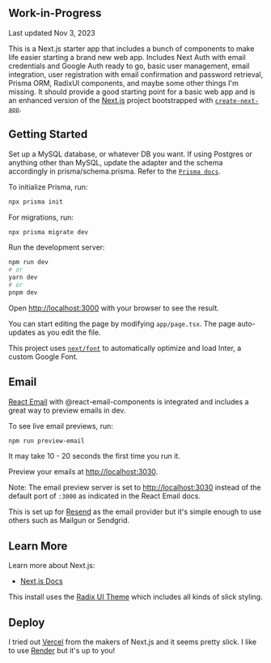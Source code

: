 ## Work-in-Progress

Last updated Nov 3, 2023

This is a Next.js starter app that includes a bunch of components to make life easier starting a brand new web app. Includes Next Auth with email credentials and Google Auth ready to go, basic user management, email integration, user registration with email confirmation and password retrieval, Prisma ORM, RadixUI components, and maybe some other things I'm missing. It should provide a good starting point for a basic web app and is an enhanced version of the [Next.js](https://nextjs.org/) project bootstrapped with [`create-next-app`](https://github.com/vercel/next.js/tree/canary/packages/create-next-app).

## Getting Started

Set up a MySQL database, or whatever DB you want. If using Postgres or anything other than MySQL, update the adapter and the schema accordingly in prisma/schema.prisma. Refer to the [`Prisma docs`](https://www.prisma.io/docs/concepts/database-connectors/postgresql).

To initialize Prisma, run:

```bash
npx prisma init

```

For migrations, run:

```bash
npx prisma migrate dev
```

Run the development server:

```bash
npm run dev
# or
yarn dev
# or
pnpm dev
```

Open [http://localhost:3000](http://localhost:3000) with your browser to see the result.

You can start editing the page by modifying `app/page.tsx`. The page auto-updates as you edit the file.

This project uses [`next/font`](https://nextjs.org/docs/basic-features/font-optimization) to automatically optimize and load Inter, a custom Google Font.

## Email

[React Email](https://react.email) with @react-email-components is integrated and includes a great way to preview emails in dev.

To see live email previews, run:

```bash
npm run preview-email
```

It may take 10 - 20 seconds the first time you run it.

Preview your emails at [http://localhost:3030](http://localhost:3030).

Note: The email preview server is set to [http://localhost:3030](http://localhost:3030) instead of the default port of `:3000` as indicated in the React Email docs.

This is set up for [Resend](https://resend.com) as the email provider but it's simple enough to use others such as Mailgun or Sendgrid.

## Learn More

Learn more about Next.js:

- [Next.js Docs](https://nextjs.org/docs)

This install uses the [Radix UI Theme](https://www.radix-ui.com/) which includes all kinds of slick styling.

## Deploy

I tried out [Vercel](https://vercel.com/new?utm_medium=default-template&filter=next.js&utm_source=create-next-app&utm_campaign=create-next-app-readme) from the makers of Next.js and it seems pretty slick. I like to use [Render](https://render.com) but it's up to you!
